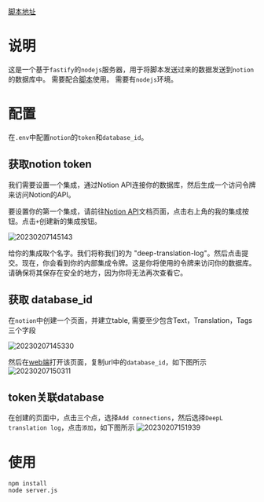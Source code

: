 <!--
 * @Description: 
 * @Version: 2.0
 * @Author: Zhiqing Zhong
 * @Date: 2023-02-07 13:23:53
 * @LastEditors: Zhiqing Zhong
 * @LastEditTime: 2023-02-07 15:27:23
-->

[脚本地址](https://greasyfork.org/zh-CN/scripts/459564-deepl%E7%BF%BB%E8%AF%91%E8%AE%B0%E5%BD%95%E5%90%8C%E6%AD%A5%E8%87%B3notion)


# 说明

这是一个基于`fastify`的`nodejs`服务器，用于将脚本发送过来的数据发送到`notion`的数据库中。
需要配合[脚本](https://greasyfork.org/zh-CN/scripts/459564-deepl%E7%BF%BB%E8%AF%91%E8%AE%B0%E5%BD%95%E5%90%8C%E6%AD%A5%E8%87%B3notion)使用。
需要有`nodejs`环境。

# 配置
在`.env`中配置`notion`的`token`和`database_id`。
## 获取notion token
我们需要设置一个集成，通过Notion API连接你的数据库，然后生成一个访问令牌来访问Notion的API。

要设置你的第一个集成，请前往[Notion API](https://www.notion.so/my-integrations)文档页面，点击右上角的我的集成按钮。点击`+`创建新的集成按钮。

![20230207145143](http://cdn.ziuch.cn/vs/20230207145143.png)

给你的集成取个名字。我们将称我们的为 "deep-translation-log"。然后点击提交。现在，你会看到你的内部集成令牌。这是你将使用的令牌来访问你的数据库。请确保将其保存在安全的地方，因为你将无法再次查看它。

## 获取 database_id
在`notion`中创建一个页面，并建立table, 需要至少包含Text，Translation，Tags三个字段

![20230207145330](http://cdn.ziuch.cn/vs/20230207145330.png)

然后在[web端](https://www.notion.so/)打开该页面，复制url中的`database_id`，如下图所示
![20230207150311](http://cdn.ziuch.cn/vs/20230207150311.png)

## token关联database
在创建的页面中，点击三个点，选择`Add connections`，然后选择`DeepL translation log`，点击`添加`，如下图所示
![20230207151939](https://ziuch.oss-cn-beijing.aliyuncs.com/blog/202302071526779.png)

# 使用
```shell
npm install
node server.js
```